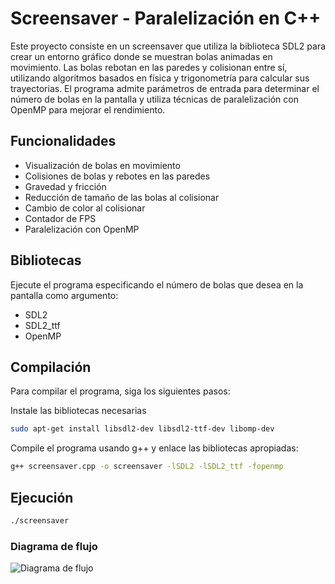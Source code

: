 # Screensaver - Paralelización en C++

Este proyecto consiste en un screensaver que utiliza la biblioteca SDL2 para crear un entorno gráfico donde se muestran bolas animadas en movimiento. Las bolas rebotan en las paredes y colisionan entre sí, utilizando algoritmos basados en física y trigonometría para calcular sus trayectorias. El programa admite parámetros de entrada para determinar el número de bolas en la pantalla y utiliza técnicas de paralelización con OpenMP para mejorar el rendimiento.

## Funcionalidades

- Visualización de bolas en movimiento
- Colisiones de bolas y rebotes en las paredes
- Gravedad y fricción
- Reducción de tamaño de las bolas al colisionar
- Cambio de color al colisionar
- Contador de FPS
- Paralelización con OpenMP

## Bibliotecas
Ejecute el programa especificando el número de bolas que desea en la pantalla como argumento:



- SDL2
- SDL2_ttf
- OpenMP


## Compilación
Para compilar el programa, siga los siguientes pasos:

Instale las bibliotecas necesarias

```sh
sudo apt-get install libsdl2-dev libsdl2-ttf-dev libomp-dev
```
Compile el programa usando g++ y enlace las bibliotecas apropiadas:

```sh
g++ screensaver.cpp -o screensaver -lSDL2 -lSDL2_ttf -fopenmp
```
## Ejecución
```sh
./screensaver
```
### Diagrama de flujo
![Diagrama de flujo](https://i.imgur.com/HeCwbjG.png)
